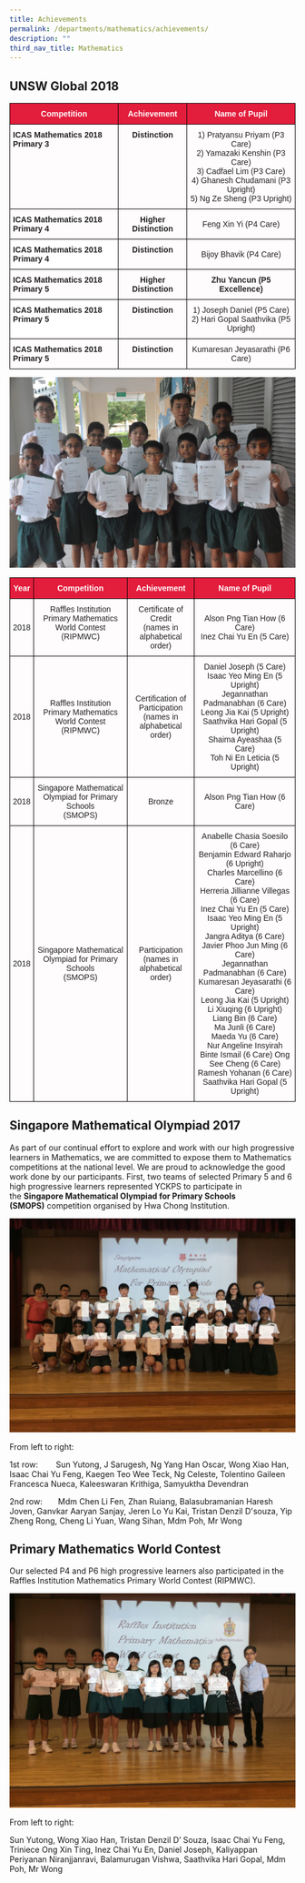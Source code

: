 ```yaml
---
title: Achievements
permalink: /departments/mathematics/achievements/
description: ""
third_nav_title: Mathematics
---
```

UNSW Global 2018
----------------

<style type="text/css">
.tg  {border-collapse:collapse;border-spacing:0;}
.tg td{border-color:black;border-style:solid;border-width:1px;font-family:Arial, sans-serif;font-size:14px;
  overflow:hidden;padding:10px 5px;word-break:normal;}
.tg th{border-color:black;border-style:solid;border-width:1px;font-family:Arial, sans-serif;font-size:14px;
  font-weight:normal;overflow:hidden;padding:10px 5px;word-break:normal;}
.tg .tg-l2bf{background-color:#FFF;color:#222;font-weight:bold;text-align:left;vertical-align:top}
.tg .tg-f3bv{background-color:#E31D3C;color:#FFFCFD;font-weight:bold;text-align:center;vertical-align:middle}
.tg .tg-d298{background-color:#FFFCFD;color:#222;font-weight:bold;text-align:center;vertical-align:top}
.tg .tg-8fqz{background-color:#FFFCFD;color:#222;text-align:center;vertical-align:top}
.tg .tg-k2va{background-color:#FFFCFD;color:#222;font-weight:bold;text-align:left;vertical-align:top}
.tg .tg-wpvf{background-color:#FFFCFD;color:#222;text-align:center;vertical-align:middle}
</style>
<table class="tg">
<thead>
  <tr>
    <th class="tg-f3bv"><span style="color:#FFFCFD;background-color:#E31D3C">Competition</span></th>
    <th class="tg-f3bv"><span style="color:#FFFCFD;background-color:#E31D3C">Achievement</span></th>
    <th class="tg-f3bv"><span style="color:#FFFCFD;background-color:#E31D3C">Name of Pupil</span></th>
  </tr>
</thead>
<tbody>
  <tr>
    <td class="tg-k2va">ICAS Mathematics 2018 Primary 3</td>
    <td class="tg-d298">Distinction</td>
    <td class="tg-8fqz">1) Pratyansu Priyam (P3 Care)<br>2) Yamazaki Kenshin (P3 Care)<br>3) Cadfael Lim (P3 Care)<br>4) Ghanesh Chudamani (P3 Upright)<br>5) Ng Ze Sheng (P3 Upright)</td>
  </tr>
  <tr>
    <td class="tg-k2va">ICAS Mathematics 2018 Primary 4</td>
    <td class="tg-d298">Higher Distinction</td>
    <td class="tg-wpvf"><span style="color:#222;background-color:#FFFCFD">Feng Xin Yi (P4 Care)</span></td>
  </tr>
  <tr>
    <td class="tg-l2bf"><span style="background-color:#FFF">ICAS Mathematics 2018 Primary 4</span></td>
    <td class="tg-d298">Distinction</td>
    <td class="tg-wpvf"><span style="color:#222;background-color:#FFFCFD">Bijoy Bhavik (P4 Care)</span></td>
  </tr>
  <tr>
    <td class="tg-k2va">ICAS Mathematics 2018 Primary 5</td>
    <td class="tg-d298">Higher Distinction</td>
    <td class="tg-d298">Zhu Yancun (P5 Excellence)</td>
  </tr>
  <tr>
    <td class="tg-l2bf"><span style="background-color:#FFF">ICAS Mathematics 2018 Primary 5</span></td>
    <td class="tg-d298">Distinction</td>
    <td class="tg-wpvf"><span style="color:#222;background-color:#FFFCFD">1) Joseph Daniel (P5 Care)</span><br><span style="color:#222;background-color:#FFFCFD">2) Hari Gopal Saathvika (P5 Upright)</span></td>
  </tr>
  <tr>
    <td class="tg-k2va">ICAS Mathematics 2018 Primary 5</td>
    <td class="tg-d298">Distinction</td>
    <td class="tg-wpvf"><span style="color:#222;background-color:#FFFCFD">Kumaresan Jeyasarathi (P6 Care)</span></td>
  </tr>
</tbody>
</table>

![UNSW Global 2018](/images/achievement%20mathematics.jpg)

<style type="text/css">
.tg  {border-collapse:collapse;border-spacing:0;}
.tg td{border-color:black;border-style:solid;border-width:1px;font-family:Arial, sans-serif;font-size:14px;
  overflow:hidden;padding:10px 5px;word-break:normal;}
.tg th{border-color:black;border-style:solid;border-width:1px;font-family:Arial, sans-serif;font-size:14px;
  font-weight:normal;overflow:hidden;padding:10px 5px;word-break:normal;}
.tg .tg-f3bv{background-color:#E31D3C;color:#FFFCFD;font-weight:bold;text-align:center;vertical-align:middle}
.tg .tg-8fqz{background-color:#FFFCFD;color:#222;text-align:center;vertical-align:top}
.tg .tg-wpvf{background-color:#FFFCFD;color:#222;text-align:center;vertical-align:middle}
</style>
<table class="tg">
<thead>
  <tr>
    <th class="tg-f3bv"><span style="color:#FFFCFD;background-color:#E31D3C">Year</span></th>
    <th class="tg-f3bv"><span style="color:#FFFCFD;background-color:#E31D3C">Competition</span></th>
    <th class="tg-f3bv"><span style="color:#FFFCFD;background-color:#E31D3C">Achievement</span></th>
    <th class="tg-f3bv"><span style="color:#FFFCFD;background-color:#E31D3C">Name of Pupil</span></th>
  </tr>
</thead>
<tbody>
  <tr>
    <td class="tg-wpvf"><span style="color:#222;background-color:#FFFCFD">2018</span></td>
    <td class="tg-8fqz">Raffles Institution Primary Mathematics World Contest (RIPMWC)</td>
    <td class="tg-wpvf"><span style="color:#222;background-color:#FFFCFD">Certificate of Credit</span><br><span style="color:#222;background-color:#FFFCFD">(names in alphabetical order)</span><br></td>
    <td class="tg-wpvf"><span style="color:#222;background-color:#FFFCFD">Alson Png Tian How (6 Care)</span><br><span style="color:#222;background-color:#FFFCFD">Inez Chai Yu En (5 Care)</span><br></td>
  </tr>
  <tr>
    <td class="tg-wpvf"><span style="color:#222;background-color:#FFFCFD">2018</span></td>
    <td class="tg-wpvf"><span style="color:#222;background-color:#FFFCFD">Raffles Institution Primary Mathematics World Contest (RIPMWC)</span></td>
    <td class="tg-wpvf"><span style="color:#222;background-color:#FFFCFD">Certification of Participation</span><br><span style="color:#222;background-color:#FFFCFD">(names in alphabetical order)</span></td>
    <td class="tg-wpvf"><span style="color:#222;background-color:#FFFCFD">Daniel Joseph (5 Care) </span><br><span style="color:#222;background-color:#FFFCFD"> Isaac Yeo Ming En (5 Upright) </span><br><span style="color:#222;background-color:#FFFCFD"> Jegannathan Padmanabhan (6 Care) </span><br><span style="color:#222;background-color:#FFFCFD"> Leong Jia Kai (5 Upright) </span><br><span style="color:#222;background-color:#FFFCFD"> Saathvika Hari Gopal (5 Upright) </span><br><span style="color:#222;background-color:#FFFCFD"> Shaima Ayeashaa (5 Care) </span><br><span style="color:#222;background-color:#FFFCFD"> Toh Ni En Leticia (5 Upright)</span><br></td>
  </tr>
  <tr>
    <td class="tg-wpvf"><span style="color:#222;background-color:#FFFCFD">2018</span></td>
    <td class="tg-wpvf"><span style="color:#222;background-color:#FFFCFD">Singapore Mathematical Olympiad for Primary Schools </span><br><span style="color:#222;background-color:#FFFCFD">(SMOPS)</span></td>
    <td class="tg-wpvf"><span style="color:#222;background-color:#FFFCFD">Bronze</span></td>
    <td class="tg-wpvf"><span style="color:#222;background-color:#FFFCFD">Alson Png Tian How (6 Care)</span></td>
  </tr>
  <tr>
    <td class="tg-wpvf"><span style="color:#222;background-color:#FFFCFD">2018</span></td>
    <td class="tg-wpvf"><span style="color:#222;background-color:#FFFCFD">Singapore Mathematical Olympiad for Primary Schools </span><br><span style="color:#222;background-color:#FFFCFD">(SMOPS)</span></td>
    <td class="tg-wpvf"><span style="color:#222;background-color:#FFFCFD">Participation</span><br><span style="color:#222;background-color:#FFFCFD">(names in alphabetical order)</span></td>
    <td class="tg-wpvf"><span style="color:#222;background-color:#FFFCFD">Anabelle Chasia Soesilo (6 Care)</span><br><span style="color:#222;background-color:#FFFCFD">Benjamin Edward Raharjo (6 Upright)</span><br><span style="color:#222;background-color:#FFFCFD">Charles Marcellino (6 Care)</span><br><span style="color:#222;background-color:#FFFCFD">Herreria Jillianne Villegas (6 Care)</span><br><span style="color:#222;background-color:#FFFCFD">Inez Chai Yu En (5 Care)</span><br><span style="color:#222;background-color:#FFFCFD">Isaac Yeo Ming En (5 Upright)</span><br><span style="color:#222;background-color:#FFFCFD">Jangra Aditya (6 Care)</span><br><span style="color:#222;background-color:#FFFCFD">Javier Phoo Jun Ming (6 Care)</span><br><span style="color:#222;background-color:#FFFCFD">Jegannathan Padmanabhan (6 Care) Kumaresan Jeyasarathi (6 Care)</span><br><span style="color:#222;background-color:#FFFCFD">Leong Jia Kai (5 Upright)</span><br><span style="color:#222;background-color:#FFFCFD">Li Xiuqing (6 Upright)</span><br><span style="color:#222;background-color:#FFFCFD">Liang Bin (6 Care)</span><br><span style="color:#222;background-color:#FFFCFD">Ma Junli (6 Care)</span><br><span style="color:#222;background-color:#FFFCFD">Maeda Yu (6 Care)</span><br><span style="color:#222;background-color:#FFFCFD">Nur Angeline Insyirah Binte Ismail (6 Care) Ong See Cheng (6 Care)</span><br><span style="color:#222;background-color:#FFFCFD">Ramesh Yohanan (6 Care)</span><br><span style="color:#222;background-color:#FFFCFD">Saathvika Hari Gopal (5 Upright)</span></td>
  </tr>
</tbody>
</table>

Singapore Mathematical Olympiad 2017
------------------------------------

As part of our continual effort to explore and work with our high progressive learners in Mathematics, we are committed to expose them to Mathematics competitions at the national level. We are proud to acknowledge the good work done by our participants. First, two teams of selected Primary 5 and 6 high progressive learners represented YCKPS to participate in the **Singapore Mathematical Olympiad for Primary Schools (SMOPS)** competition organised by Hwa Chong Institution.

![Singapore Mathematical Olympiad 2017](/images/Singapore%20Mathematical%20Olympiad%202017.jpg)

From left to right:

  

1st row:        Sun Yutong, J Sarugesh, Ng Yang Han Oscar, Wong Xiao Han, Isaac Chai Yu Feng, Kaegen Teo Wee Teck, Ng Celeste, Tolentino Gaileen Francesca Nueca, Kaleeswaran Krithiga, Samyuktha Devendran

  

2nd row:       Mdm Chen Li Fen, Zhan Ruiang, Balasubramanian Haresh Joven, Ganvkar Aaryan Sanjay, Jeren Lo Yu Kai, Tristan Denzil D'souza, Yip Zheng Rong, Cheng Li Yuan, Wang Sihan, Mdm Poh, Mr Wong

Primary Mathematics World Contest
---------------------------------
Our selected P4 and P6 high progressive learners also participated in the Raffles Institution Mathematics Primary World Contest (RIPMWC).

 ![Primary Mathematics World Contest](/images/Primary%20Mathematics%20World%20Contest.jpg)

From left to right:

Sun Yutong, Wong Xiao Han, Tristan Denzil D’ Souza, Isaac Chai Yu Feng, Triniece Ong Xin Ting, Inez Chai Yu En, Daniel Joseph, Kaliyappan Periyanan Niranjjanravi, Balamurugan Vishwa, Saathvika Hari Gopal, Mdm Poh, Mr Wong
